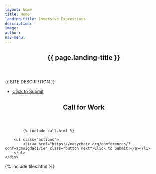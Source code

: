 ```yaml
---
layout: home
title: Home
landing-title: Immersive Expressions
description:
image:
author:
nav-menu:
---
```


<!-- Banner -->
<section id="banner" class="major">
	<div class="inner">
		<header class="major">
			<h1>{{ page.landing-title }}</h1>
		</header>
		<div class="content">
			<p style="text-transform: uppercase;">{{ site.description }}</p>
			<ul class="actions">
				<!-- <li><a href="#one" class="button next scrolly">Submit in	 Nov.</a></li> -->
				<li><a href="https://easychair.org/conferences/?conf=acmsigdac17ie" class="button next scrolly">Click to Submit</a></li>
			</ul>
		</div>
	</div>
</section>

<!-- Main -->
<div id="main">

<!-- Two -->
<section id="two">
	<div class="inner">
		<header class="major">
			<h2>Call for Work</h2>
		</header>

			{% include call.html %}

		<ul class="actions">
			<li><a href="https://easychair.org/conferences/?conf=acmsigdac17ie" class="button next">Click to Submit!</a></li>
		</ul>
	</div>
</section>

<!-- One -->
{% include tiles.html %}

</div>
